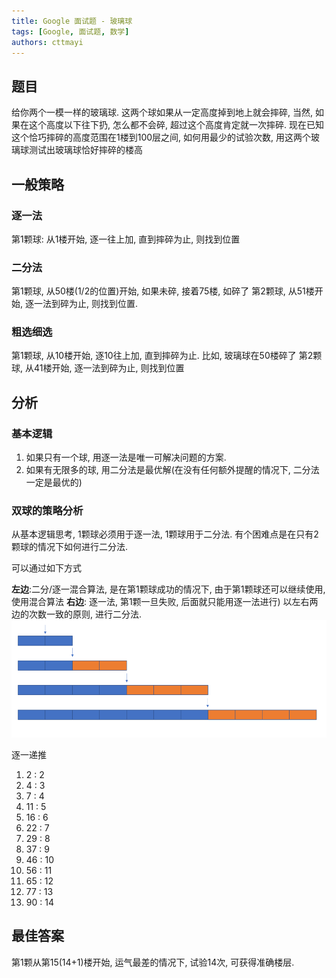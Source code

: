 ```yaml
---
title: Google 面试题 - 玻璃球
tags: [Google, 面试题, 数学]
authors: cttmayi
---
```


## 题目
给你两个一模一样的玻璃球. 这两个球如果从一定高度掉到地上就会摔碎, 当然, 如果在这个高度以下往下扔, 怎么都不会碎, 超过这个高度肯定就一次摔碎.
现在已知这个恰巧摔碎的高度范围在1楼到100层之间, 如何用最少的试验次数, 用这两个玻璃球测试出玻璃球恰好摔碎的楼高

## 一般策略
### 逐一法
第1颗球: 从1楼开始, 逐一往上加, 直到摔碎为止, 则找到位置

### 二分法
第1颗球, 从50楼(1/2的位置)开始, 如果未碎, 接着75楼, 如碎了
第2颗球, 从51楼开始, 逐一法到碎为止, 则找到位置.

### 粗选细选
第1颗球, 从10楼开始, 逐10往上加, 直到摔碎为止. 比如, 玻璃球在50楼碎了
第2颗球, 从41楼开始, 逐一法到碎为止, 则找到位置

## 分析
### 基本逻辑
1. 如果只有一个球, 用逐一法是唯一可解决问题的方案.
1. 如果有无限多的球, 用二分法是最优解(在没有任何额外提醒的情况下, 二分法一定是最优的)

### 双球的策略分析
从基本逻辑思考, 1颗球必须用于逐一法, 1颗球用于二分法. 有个困难点是在只有2颗球的情况下如何进行二分法.

可以通过如下方式

**左边**:二分/逐一混合算法,  是在第1颗球成功的情况下, 由于第1颗球还可以继续使用, 使用混合算法
**右边**: 逐一法, 第1颗一旦失败, 后面就只能用逐一法进行)
以左右两边的次数一致的原则, 进行二分法.
![image](./image-dddaf37b.png)

逐一递推

1. 2 : 2
1. 4 : 3
1. 7 : 4
1. 11 : 5
1. 16 : 6
1. 22 : 7
1. 29 : 8
1. 37 : 9
1. 46 : 10
1. 56 : 11
1. 65 : 12
1. 77 : 13
1. 90 : 14

## 最佳答案
第1颗从第15(14+1)楼开始,  运气最差的情况下, 试验14次, 可获得准确楼层.
